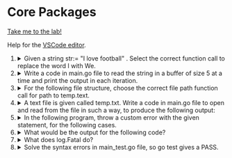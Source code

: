 # Core Packages

[Take me to the lab!](https://kodekloud.com/topic/lab-core-packages/)

Help for the [VSCode editor](https://github.com/kodekloudhub/community-faq/blob/main/docs/vscode-tips.md).

1.  <details>
    <summary>Given a string str:= "I love football" . Select the correct function call to replace the word I with We.</summary>

    * `ReplaceAll( "I", "We", str)`
    * `ReplaceAll( str, "I", "We")`
    * `ReplaceAll( str, "We", "I")`
    * `ReplaceAll( str, "We", "I", "I love football")`

    <details>
    <summary>Reveal</summary>

    > `ReplaceAll( str, "I", "We")`

    * https://pkg.go.dev/strings#ReplaceAll

    </details>
    </details>

1.  <details>
    <summary>Write a code in main.go file to read the string in a buffer of size 5 at a time and print the output in each iteration.</summary>

    A Go file is located at `/root/code/string` directory.

    <details>
    <summary>Reveal</summary>

    ```go
    package main

    import (
        "fmt"
        "strings"
    )

    func main() {
        reader := strings.NewReader("Let us catch up over a cup of coffee")
        // your code goes here
        buf := make([]byte, 5)
        for {
            n, err := reader.Read(buf)
            fmt.Println(buf[:n], err)
            if err != nil {
                break
            }
        }

    }
    ```

    * The code creates a byte slice of length 5, which will be used as a buffer.
    * The code then enters an infinite loop which repeatedly calls the `Read` method on the `reader` object, passing the buffer as an argument.
    * The `Read` method reads from the input string and fills the buffer with up to 5 bytes of data.
    * It returns the number of bytes read, `n`, and an error, `err`.
    * The code then prints the bytes read from the buffer and the error.
    * If the error is not `nil`, the loop breaks.
    * This will continue until the entire input string has been read and the error returned is `io.EOF`, indicating the end of the input.


    </details>
    </details>

1.  <details>
    <summary>For the following file structure, choose the correct file path function call for path to temp.text.</summary>

    ```
    dir1
    --dir2
    ----dir3
    --------temp.txt
    ```

    1.  ```go
        filepath.Join("dir1", "../dir1/dir2", "dir3", "temp.txt")
        ```
    1.  ```go
        filepath.Join("dir1", "dir2", "dir3", "temp.txt")
        ```
    1.  ```go
        filepath.Join("dir2", "../dir1/dir2", "dir3", "temp.txt")
        ```
    1.  ```go
        filepath.Join("dir2", "../dir1/dir2//", "dir3", "../dir3/temp.txt")
        ```

    (More than one options might be correct)

    * A and B
    * C
    * All of these
    * D
    * B, C and D

    <details>
    <summary>Reveal</summary>

    > All of these

    ```go
    package main

    import (
        "fmt"
        "path/filepath"
    )

    func main() {
        fmt.Println(filepath.Join("dir1", "../dir1/dir2", "dir3", "temp.txt"))
        fmt.Println(filepath.Join("dir1", "dir2", "dir3", "temp.txt"))
        fmt.Println(filepath.Join("dir2", "../dir1/dir2", "dir3", "temp.txt"))
        fmt.Println(filepath.Join("dir2", "../dir1/dir2//", "dir3", "../dir3/temp.txt"))
    }
    ```

    The output for this would be:
    ```
    dir1/dir2/dir3/temp.txt
    dir1/dir2/dir3/temp.txt
    dir1/dir2/dir3/temp.txt
    dir1/dir2/dir3/temp.txt
    ```

    Join is used to construct paths in a portable way. It takes any number of arguments and constructs a hierarchical path from them.

    </details>
    </details>

1.  <details>
    <summary>A text file is given called temp.txt. Write a code in main.go file to open and read from the file in such a way, to produce the following output:</summary>

    ```
    Lorem Ipsum is simply dummy text of the printing a
    nd typesetting industry. Lorem Ipsum has been the
    industry's standard dummy text ever since the 1500
    s, when an unknown printer took a galley of type a
    nd scrambled it to make a type specimen book.
    ```

    NOTE: - The output text should have 50 characters per line!


    A Text file is located at the `/root/code/book` directory with the above content all on one line.

    A Go file is located at the `/root/code/book` directory for you to edit.

    <details>
    <summary>Reveal</summary>

    ```go
    package main

    import (
        "fmt"
        "os"
    )

    func main() {

        // Open the text file
        f, _ := os.Open("temp.txt")
        // make a 50 byte buffer
        b := make([]byte, 50)
        for {
            // Read 50 bytes (size of the buffer determines this)
            n, err := f.Read(b)
            // Convert the buffer to a string and print it,
            // using a slice to cover the number of bytes read
            // Last block will be less than 50 bytes.
            fmt.Println(string(b[0:n]))
            if err != nil {
                // Exit loop because we have reached end of file
                // err will be `io.EOF`
                break
            }
        }
    }
    ```

    </details>
    </details>

1.  <details>
    <summary>In the following program, throw a custom error with the given statement, for the following cases.</summary>

    * If divisor is less than zero: "Division is not supported for negative numbers"
    * If divisor is equal to zero: "Cannot divide by zero"


    A Go file is located at the `/root/code/division` directory for you to edit

    <details>
    <summary>Reveal</summary>

    Complete the `divideNumber` function like this

    ```go
    func divideNumber(m int, n int) (int, error) {
        // your code goes here
        if n < 0 {
            return 0, errors.New("Division is not supported for negative numbers")
        }
        if n == 0 {
            return 0, errors.New("Cannot divide by zero")
        }
        return m / n, nil
    }
    ```

    And add an import for the `errors` package, or you'll get a compiler error.

    </details>
    </details>

1.  <details>
    <summary>What would be the output for the following code?</summary>

    ```go
    package main

    import (
        "fmt"
        "sort"
    )

    func main() {

        var strs = []string{"Apple", "Around", "Armor", "An"}
        sort.Strings(strs)
        fmt.Println(strs)
    }
    ```

    * [An Apple Armor Around]
    * []
    * [Around Armor Apple An]
    * Syntax Error

    <details>
    <summary>Reveal</summary>

    * [An Apple Armor Around]

    * Strings are sorted in ascending dictionary order.

    </details>
    </details>

1.  <details>
    <summary>What does log.Fatal do?</summary>

    * It prints the log and then raises a panic.
    * It exits the program.
    * It prints the log and then safely exits the program
    * It raises a panic.

    <details>
    <summary>Reveal</summary>

    > It prints the log and then safely exits the program

    </details>
    </details>

1.  <details>
    <summary>Solve the syntax errors in main_test.go file, so go test gives a PASS.</summary>

    A Go file is located at the `/root/code/test` directory.

    <details>
    <summary>Reveal</summary>

    ```go
    package main
    import "testing" // <- add this

    // add the required argument "t *testing.T"
    func TestHelloWorld(t *testing.T) {

        actual := HelloWorld() // <- add this
        if actual != "hello world" {
            t.Errorf("expected 'hello world', got '%s'", actual)
        }
    }
    ```

    ```bash
    cd /root/code/test
    go test
    ```

    </details>
    </details>

